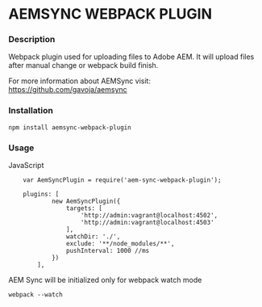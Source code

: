 AEMSYNC WEBPACK PLUGIN
=======

### Description

Webpack plugin used for uploading files to Adobe AEM. It will upload files after manual change or 
webpack build finish.

For more information about AEMSync visit: https://github.com/gavoja/aemsync

### Installation

```
npm install aemsync-webpack-plugin
```

### Usage

JavaScript
```
    var AemSyncPlugin = require('aem-sync-webpack-plugin');

    plugins: [
            new AemSyncPlugin({
                targets: [
                    'http://admin:vagrant@localhost:4502',
                    'http://admin:vagrant@localhost:4503'
                ],
                watchDir: './',
                exclude: '**/node_modules/**',
                pushInterval: 1000 //ms
            })
        ],
```

AEM Sync will be initialized only for webpack watch mode

```
webpack --watch 

```